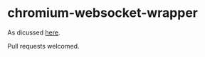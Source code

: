 # chromium-websocket-wrapper

As dicussed [here](https://github.com/AdguardTeam/AdguardBrowserExtension/issues/203).

Pull requests welcomed.
